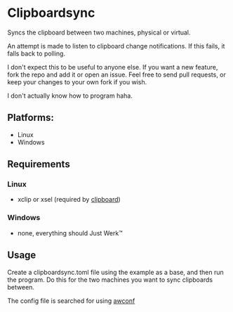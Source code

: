 # Clipboardsync
Syncs the clipboard between two machines, physical or virtual.

An attempt is made to listen to clipboard change notifications. If this fails, it falls back to polling.

I don't expect this to be useful to anyone else. If you want a new feature, fork the repo and add it or open an issue. Feel free to send pull requests, or keep your changes to your own fork if you wish.

I don't actually know how to program haha.

## Platforms:
* Linux
* Windows

## Requirements
### Linux
 * xclip or xsel (required by [clipboard](https://github.com/atotto/clipboard))

### Windows
 * none, everything should Just Werk™

## Usage
Create a clipboardsync.toml file using the example as a base, and then run the program. Do this for the two machines you want to sync clipboards between.

The config file is searched for using [awconf](https://github.com/awused/awconf)